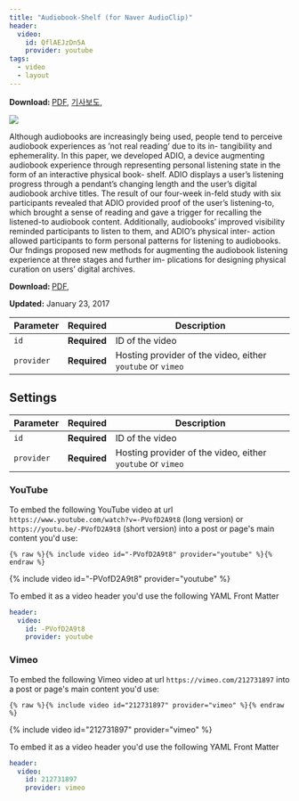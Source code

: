 ```yaml
---
title: "Audiobook-Shelf (for Naver AudioClip)"
header:
  video:
    id: QflAEJzDn5A
    provider: youtube
tags:
  - video
  - layout
---
```


<!-- This post should display a **header with a responsive video**, if the theme supports it. -->

<footer class="page__meta">
  <p class="page__taxonomy">
    <strong><i class="fas fa-fw fa-tags" aria-hidden="true"></i> Download: </strong>
    <span itemprop="keywords">
      <a href="https://drive.google.com/file/d/1iMhG9OqBHti9NG055KylzMzfYmSUVkEg/view?usp=share_link" class="page__taxonomy-item p-category" rel="tag">PDF</a><span class="sep">, </span>
      <a href="http://www.ulkyung.kr/news/articleView.html?idxno=2592" class="page__taxonomy-item p-category" rel="tag">기사보도</a><span class="sep">, </span>
    </span>
  </p>
 </footer>

 ![](https://i.esdrop.com/d/ZklKfna5T3.jpg)


Although audiobooks are increasingly being used, people tend to perceive audiobook experiences as ’not real reading’ due to its in- tangibility and ephemerality. In this paper, we developed ADIO, a device augmenting audiobook experience through representing personal listening state in the form of an interactive physical book- shelf. ADIO displays a user’s listening progress through a pendant’s changing length and the user’s digital audiobook archive titles. The result of our four-week in-feld study with six participants revealed that ADIO provided proof of the user’s listening-to, which brought a sense of reading and gave a trigger for recalling the listened-to audiobook content. Additionally, audiobooks’ improved visibility reminded participants to listen to them, and ADIO’s physical inter- action allowed participants to form personal patterns for listening to audiobooks. Our fndings proposed new methods for augmenting the audiobook listening experience at three stages and further im- plications for designing physical curation on users’ digital archives.


<footer class="page__meta">
  <p class="page__taxonomy">
    <strong><i class="fas fa-fw fa-tags" aria-hidden="true"></i> Download: </strong>
    <span itemprop="keywords">
      <a href="https://drive.google.com/file/d/1iMhG9OqBHti9NG055KylzMzfYmSUVkEg/view?usp=share_link" class="page__taxonomy-item p-category" rel="tag">PDF</a><span class="sep">, </span>
      <!-- <a href="/tags/#video" class="page__taxonomy-item p-category" rel="tag">detail</a> -->
      <!-- <a href="/tags/#layout" class="page__taxonomy-item p-category" rel="tag">layout</a><span class="sep">, </span>
      <a href="/tags/#video" class="page__taxonomy-item p-category" rel="tag">video</a> -->
    </span>
  </p>
<!-- 
  <p class="page__taxonomy">
    <strong><i class="fas fa-fw fa-folder-open" aria-hidden="true"></i> Categories: </strong>
    <span itemprop="keywords">    
      <a href="/categories/#layout" class="page__taxonomy-item p-category" rel="tag">Layout</a><span class="sep">, </span>
      <a href="/categories/#uncategorized" class="page__taxonomy-item p-category" rel="tag">Uncategorized</a>
    </span>
  </p>
   -->
  <p class="page__date"><strong><i class="fas fa-fw fa-calendar-alt" aria-hidden="true"></i> Updated:</strong> <time class="dt-published" datetime="2017-01-23T00:00:00+09:00">January 23, 2017</time></p>

 </footer>

| Parameter  | Required     | Description |
|----------  |---------     | ----------- |
| `id`       | **Required** | ID of the video |
| `provider` | **Required** | Hosting provider of the video, either `youtube` or `vimeo` |


## Settings

| Parameter  | Required     | Description |
|----------  |---------     | ----------- |
| `id`       | **Required** | ID of the video |
| `provider` | **Required** | Hosting provider of the video, either `youtube` or `vimeo` |

### YouTube

To embed the following YouTube video at url `https://www.youtube.com/watch?v=-PVofD2A9t8` (long version) or `https://youtu.be/-PVofD2A9t8` (short version) into a post or page's main content you'd use: 

```liquid
{% raw %}{% include video id="-PVofD2A9t8" provider="youtube" %}{% endraw %}
```

{% include video id="-PVofD2A9t8" provider="youtube" %}

To embed it as a video header you'd use the following YAML Front Matter

```yaml
header:
  video:
    id: -PVofD2A9t8
    provider: youtube
```

### Vimeo

To embed the following Vimeo video at url `https://vimeo.com/212731897` into a post or page's main content you'd use: 

```liquid
{% raw %}{% include video id="212731897" provider="vimeo" %}{% endraw %}
```

{% include video id="212731897" provider="vimeo" %}

To embed it as a video header you'd use the following YAML Front Matter

```yaml
header:
  video:
    id: 212731897
    provider: vimeo
```



<!-- 
## Audiobook-Shelf (for Naver AudioClip)
{% include video id="QflAEJzDn5A" provider="youtube" %} -->

